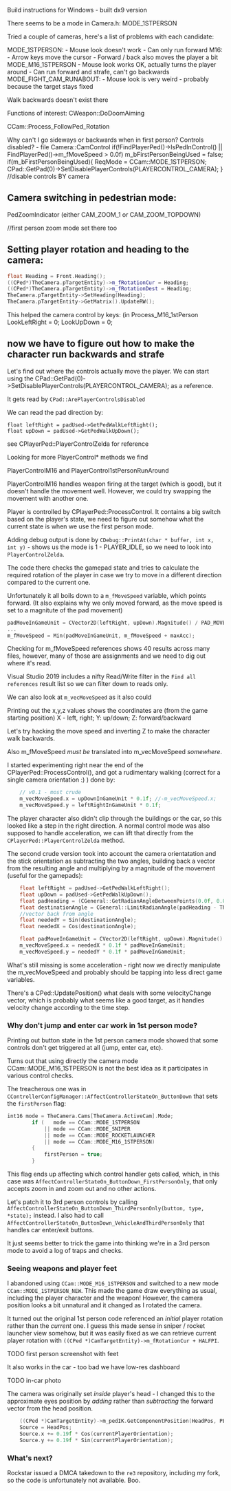 Build instructions for Windows - built dx9 version


There seems to be a mode in Camera.h: MODE_1STPERSON

Tried a couple of cameras, here's a list of problems with each candidate:

MODE_1STPERSON:
	- Mouse look doesn't work
	- Can only run forward
M16:
	- Arrow keys move the cursor
	- Forward / back also moves the player a bit
MODE_M16_1STPERSON
	- Mouse look works OK, actually turns the player around
	- Can run forward and strafe, can't go backwards
MODE_FIGHT_CAM_RUNABOUT:
	- Mouse look is very weird - probably because the target stays fixed

Walk backwards doesn't exist there

Functions of interest:
CWeapon::DoDoomAiming

CCam::Process_FollowPed_Rotation

Why can't I go sideways or backwards when in first person?
Controls disabled? - file Camera::CamControl
if(!FindPlayerPed()->IsPedInControl() || FindPlayerPed()->m_fMoveSpeed > 0.0f)
	m_bFirstPersonBeingUsed = false;
if(m_bFirstPersonBeingUsed){
	ReqMode = CCam::MODE_1STPERSON;
	CPad::GetPad(0)->SetDisablePlayerControls(PLAYERCONTROL_CAMERA);
}
//disable controls BY camera


## Camera switching in pedestrian mode:
PedZoomIndicator (either CAM_ZOOM_1 or CAM_ZOOM_TOPDOWN)

//first person zoom mode set there too


## Setting player rotation and heading to the camera:

```cpp
float Heading = Front.Heading();
((CPed*)TheCamera.pTargetEntity)->m_fRotationCur = Heading;
((CPed*)TheCamera.pTargetEntity)->m_fRotationDest = Heading;
TheCamera.pTargetEntity->SetHeading(Heading);
TheCamera.pTargetEntity->GetMatrix().UpdateRW();
```

This helped the camera control by keys: (in Process_M16_1stPerson
LookLeftRight  = 0;
LookUpDown = 0;

## now we have to figure out how to make the character run backwards and strafe

Let's find out where the controls actually move the player. We can start using the CPad::GetPad(0)->SetDisablePlayerControls(PLAYERCONTROL_CAMERA); as a reference.

It gets read by `CPad::ArePlayerControlsDisabled`

We can read the pad direction by:

	float leftRight = padUsed->GetPedWalkLeftRight();
	float upDown = padUsed->GetPedWalkUpDown();

see CPlayerPed::PlayerControlZelda for reference

Looking for more PlayerControl* methods we find 

PlayerControlM16 and PlayerControl1stPersonRunAround

PlayerControlM16 handles weapon firing at the target (which is good), but it doesn't handle the movement well. However, we could try swapping the movement with another one.

Player is controlled by CPlayerPed::ProcessControl. It contains a big switch based on the player's state, we need to figure out somehow what the current state is when we use the first person mode. 

Adding debug output is done by `CDebug::PrintAt(char * buffer, int x, int y)` - shows us the mode is 1 - PLAYER_IDLE, so we need to look into `PlayerControlZelda`.

The code there checks the gamepad state and tries to calculate the required rotation of the player in case we try to move in a different direction compared to the current one. 

Unfortunately it all boils down to a `m_fMoveSpeed` variable, which points forward. (It also explains why we only moved forward, as the move speed is set to a  magnitute of the pad movement)

```c
padMoveInGameUnit = CVector2D(leftRight, upDown).Magnitude() / PAD_MOVE_TO_GAME_WORLD_MOVE;
...
m_fMoveSpeed = Min(padMoveInGameUnit, m_fMoveSpeed + maxAcc);
```

Checking for m_fMoveSpeed references shows 40 results across many files, however, many of those are assignments and we need to dig out where it's read. 

Visual Studio 2019 includes a nifty Read/Write filter in the `Find all references` result list so we can filter down to reads only.

We can also look at `m_vecMoveSpeed` as it also could 

Printing out the x,y,z values shows the coordinates are (from the game starting position) X - left, right; Y: up/down; Z: forward/backward

Let's try hacking the move speed and inverting Z to make the character walk backwards.

Also m_fMoveSpeed *must be* translated into m_vecMoveSpeed *somewhere*.

I started experimenting right near the end of the CPlayerPed::ProcessControl(), and got a rudimentary walking (correct for a single camera orientation :) ) done by:

```c
	// v0.1 - most crude
	m_vecMoveSpeed.x = upDownInGameUnit * 0.1f; //-m_vecMoveSpeed.x;
	m_vecMoveSpeed.y = leftRightInGameUnit * 0.1f;
```

The player character also didn't clip through the buildings or the car, so this looked like a step in the right direction. A normal control mode was also supposed to handle acceleration, we can lift that directly from the `CPlayerPed::PlayerControlZelda` method.

The second crude version took into account the camera orientatation and the stick orientation as subtracting the two angles, building back a vector from the resulting angle and multiplying by a magnitude of the movement (useful for the gamepads):


```c
	float leftRight = padUsed->GetPedWalkLeftRight();
	float upDown = padUsed->GetPedWalkUpDown();
	float padHeading = (CGeneral::GetRadianAngleBetweenPoints(0.0f, 0.0f, -leftRight, upDown);
	float destinationAngle = CGeneral::LimitRadianAngle(padHeading - TheCamera.Orientation + (PI/2));
	//vector back from angle
	float neededY = Sin(destinationAngle);
	float neededX = Cos(destinationAngle);

    float padMoveInGameUnit = CVector2D(leftRight, upDown).Magnitude() / PAD_MOVE_TO_GAME_WORLD_MOVE;
	m_vecMoveSpeed.x = neededX * 0.1f * padMoveInGameUnit;
	m_vecMoveSpeed.y = neededY * 0.1f * padMoveInGameUnit;
```

What's still missing is some acceleration - right now we directly manipulate the m_vecMoveSpeed and probably should be tapping into less direct game variables.

There's a CPed::UpdatePosition() what deals with some velocityChange vector, which is probably what seems like a good target, as it handles velocity change according to the time step.

### Why don't jump and enter car work in 1st person mode?

Printing out button state in the 1st person camera mode showed that some controls don't get triggered at all (jump, enter car, etc).

Turns out that using directly the camera mode CCam::MODE_M16_1STPERSON is not the best idea as it participates in various control checks.

The treacherous one was in `CControllerConfigManager::AffectControllerStateOn_ButtonDown` that sets the `firstPerson` flag:

```c
int16 mode = TheCamera.Cams[TheCamera.ActiveCam].Mode;
		if (   mode == CCam::MODE_1STPERSON
			|| mode == CCam::MODE_SNIPER
			|| mode == CCam::MODE_ROCKETLAUNCHER
			|| mode == CCam::MODE_M16_1STPERSON)
		{
			firstPerson = true;
		}
```

This flag ends up affecting which control handler gets called, which, in this case was 
`AffectControllerStateOn_ButtonDown_FirstPersonOnly`, that only accepts zoom in and zoom out and no other actions. 

Let's patch it to 3rd person controls by calling `AffectControllerStateOn_ButtonDown_ThirdPersonOnly(button, type, *state);` instead. I also had to call `AffectControllerStateOn_ButtonDown_VehicleAndThirdPersonOnly` that handles car enter/exit buttons.

It just seems better to trick the game into thinking we're in a 3rd person mode to avoid a log of traps and checks.

### Seeing weapons and player feet

I abandoned using `CCam::MODE_M16_1STPERSON` and switched to a new mode `CCam::MODE_1STPERSON_NEW`. This made the game draw everything as usual, including the player character and the weapon! However, the camera position looks a bit unnatural and it changed as I rotated the camera.

It turned out the original 1st person code referenced an _initial_ player rotation rather than the _current_ one. I guess this made sense in sniper / rocket launcher view somehow, but it was easily fixed as we can retrieve current player rotation with `((CPed *)CamTargetEntity)->m_fRotationCur + HALFPI`.

TODO first person screenshot with feet

It also works in the car - too bad we have low-res dashboard

TODO in-car photo

The camera was originally set _inside_ player's head - I changed this to the approximate eyes position by _adding_ rather than _subtracting_ the forward vector from the head position.

```c
    ((CPed *)CamTargetEntity)->m_pedIK.GetComponentPosition(HeadPos, PED_HEAD);
    Source = HeadPos;
    Source.x += 0.19f * Cos(currentPlayerOrientation);
	Source.y += 0.19f * Sin(currentPlayerOrientation);
```

### What's next?

Rockstar issued a DMCA takedown to the `re3` repository, including my fork, so the code is unfortunately not available. Boo.